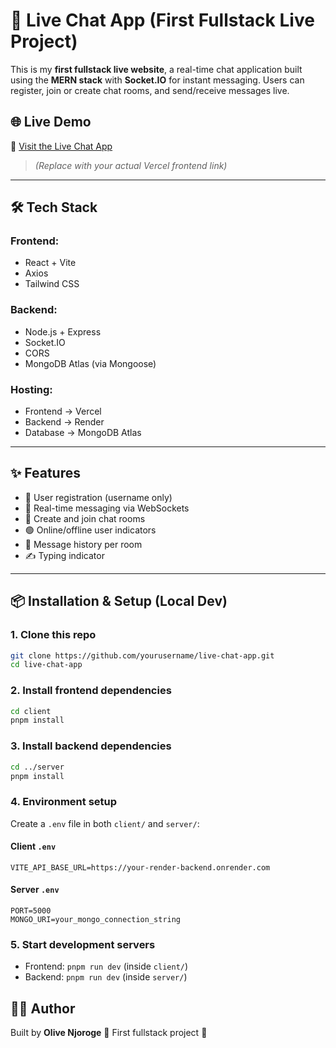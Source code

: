 # 🧠 Live Chat App (First Fullstack Live Project)

This is my **first fullstack live website**, a real-time chat application built using the **MERN stack** with **Socket.IO** for instant messaging. Users can register, join or create chat rooms, and send/receive messages live.

## 🌐 Live Demo

🔗 [Visit the Live Chat App]([https://your-vercel-link.vercel.app](https://live-chat2-0-qf941xg3h-waigumo.vercel.app/))  
> *(Replace with your actual Vercel frontend link)*

---

## 🛠️ Tech Stack

### Frontend:
- React + Vite  
- Axios  
- Tailwind CSS  

### Backend:
- Node.js + Express  
- Socket.IO  
- CORS  
- MongoDB Atlas (via Mongoose)  

### Hosting:
- Frontend → Vercel  
- Backend → Render  
- Database → MongoDB Atlas  

---

## ✨ Features

- 🔐 User registration (username only)  
- 💬 Real-time messaging via WebSockets  
- 📂 Create and join chat rooms  
- 🟢 Online/offline user indicators  
- 📜 Message history per room  
- ✍️ Typing indicator  

---

## 📦 Installation & Setup (Local Dev)

### 1. Clone this repo

```bash
git clone https://github.com/yourusername/live-chat-app.git
cd live-chat-app
````

### 2. Install frontend dependencies

```bash
cd client
pnpm install
```

### 3. Install backend dependencies

```bash
cd ../server
pnpm install
```

### 4. Environment setup

Create a `.env` file in both `client/` and `server/`:

#### Client `.env`

```env
VITE_API_BASE_URL=https://your-render-backend.onrender.com
```

#### Server `.env`

```env
PORT=5000
MONGO_URI=your_mongo_connection_string
```

### 5. Start development servers

* Frontend: `pnpm run dev` (inside `client/`)
* Backend: `pnpm run dev` (inside `server/`)



## 🙋‍♀️ Author

Built by **Olive Njoroge**
📌 First fullstack project 🎉
